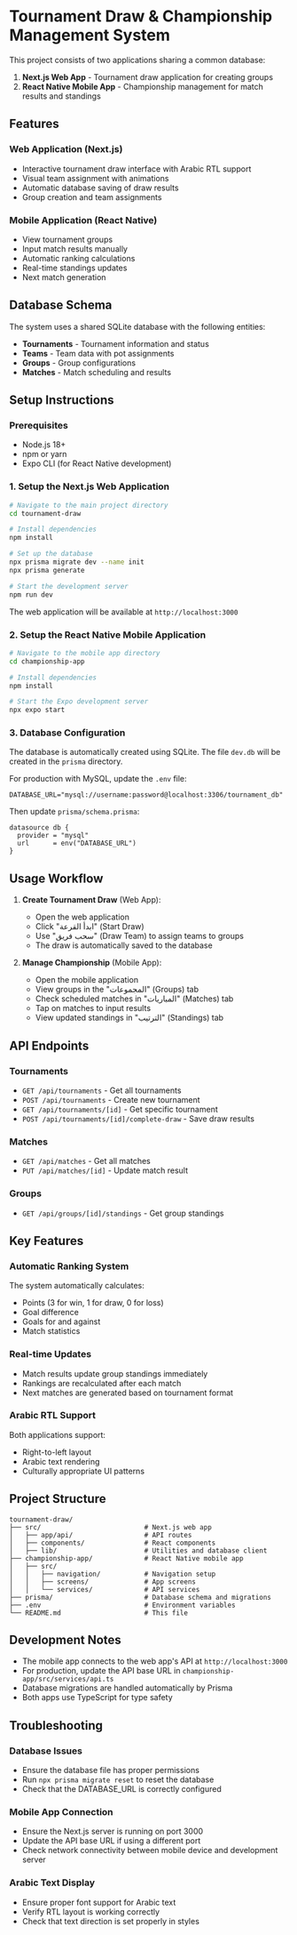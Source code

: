 # Tournament Draw & Championship Management System

This project consists of two applications sharing a common database:

1. **Next.js Web App** - Tournament draw application for creating groups
2. **React Native Mobile App** - Championship management for match results and standings

## Features

### Web Application (Next.js)

- Interactive tournament draw interface with Arabic RTL support
- Visual team assignment with animations
- Automatic database saving of draw results
- Group creation and team assignments

### Mobile Application (React Native)

- View tournament groups
- Input match results manually
- Automatic ranking calculations
- Real-time standings updates
- Next match generation

## Database Schema

The system uses a shared SQLite database with the following entities:

- **Tournaments** - Tournament information and status
- **Teams** - Team data with pot assignments
- **Groups** - Group configurations
- **Matches** - Match scheduling and results

## Setup Instructions

### Prerequisites

- Node.js 18+
- npm or yarn
- Expo CLI (for React Native development)

### 1. Setup the Next.js Web Application

```bash
# Navigate to the main project directory
cd tournament-draw

# Install dependencies
npm install

# Set up the database
npx prisma migrate dev --name init
npx prisma generate

# Start the development server
npm run dev
```

The web application will be available at `http://localhost:3000`

### 2. Setup the React Native Mobile Application

```bash
# Navigate to the mobile app directory
cd championship-app

# Install dependencies
npm install

# Start the Expo development server
npx expo start
```

### 3. Database Configuration

The database is automatically created using SQLite. The file `dev.db` will be created in the `prisma` directory.

For production with MySQL, update the `.env` file:

```env
DATABASE_URL="mysql://username:password@localhost:3306/tournament_db"
```

Then update `prisma/schema.prisma`:

```prisma
datasource db {
  provider = "mysql"
  url      = env("DATABASE_URL")
}
```

## Usage Workflow

1. **Create Tournament Draw** (Web App):

   - Open the web application
   - Click "ابدأ القرعة" (Start Draw)
   - Use "سحب فريق" (Draw Team) to assign teams to groups
   - The draw is automatically saved to the database

2. **Manage Championship** (Mobile App):
   - Open the mobile application
   - View groups in the "المجموعات" (Groups) tab
   - Check scheduled matches in "المباريات" (Matches) tab
   - Tap on matches to input results
   - View updated standings in "الترتيب" (Standings) tab

## API Endpoints

### Tournaments

- `GET /api/tournaments` - Get all tournaments
- `POST /api/tournaments` - Create new tournament
- `GET /api/tournaments/[id]` - Get specific tournament
- `POST /api/tournaments/[id]/complete-draw` - Save draw results

### Matches

- `GET /api/matches` - Get all matches
- `PUT /api/matches/[id]` - Update match result

### Groups

- `GET /api/groups/[id]/standings` - Get group standings

## Key Features

### Automatic Ranking System

The system automatically calculates:

- Points (3 for win, 1 for draw, 0 for loss)
- Goal difference
- Goals for and against
- Match statistics

### Real-time Updates

- Match results update group standings immediately
- Rankings are recalculated after each match
- Next matches are generated based on tournament format

### Arabic RTL Support

Both applications support:

- Right-to-left layout
- Arabic text rendering
- Culturally appropriate UI patterns

## Project Structure

```
tournament-draw/
├── src/                          # Next.js web app
│   ├── app/api/                  # API routes
│   ├── components/               # React components
│   ├── lib/                      # Utilities and database client
├── championship-app/             # React Native mobile app
│   ├── src/
│   │   ├── navigation/           # Navigation setup
│   │   ├── screens/              # App screens
│   │   └── services/             # API services
├── prisma/                       # Database schema and migrations
├── .env                          # Environment variables
└── README.md                     # This file
```

## Development Notes

- The mobile app connects to the web app's API at `http://localhost:3000`
- For production, update the API base URL in `championship-app/src/services/api.ts`
- Database migrations are handled automatically by Prisma
- Both apps use TypeScript for type safety

## Troubleshooting

### Database Issues

- Ensure the database file has proper permissions
- Run `npx prisma migrate reset` to reset the database
- Check that the DATABASE_URL is correctly configured

### Mobile App Connection

- Ensure the Next.js server is running on port 3000
- Update the API base URL if using a different port
- Check network connectivity between mobile device and development server

### Arabic Text Display

- Ensure proper font support for Arabic text
- Verify RTL layout is working correctly
- Check that text direction is set properly in styles
